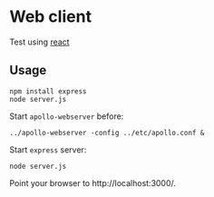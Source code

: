Web client
==========

Test using [react](http://facebook.github.io/react/index.html)

Usage
-----

```
npm install express
node server.js
```

Start `apollo-webserver` before:

``` 
../apollo-webserver -config ../etc/apollo.conf &
```

Start `express` server:

```
node server.js
```

Point your browser to http://localhost:3000/.
